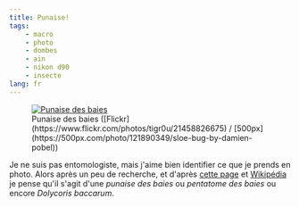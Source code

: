 ```yaml
---
title: Punaise!
tags:
    - macro
    - photo
    - dombes
    - ain
    - nikon d90
    - insecte
lang: fr
---
```


<figure class="object-center">
    <a href="/images/punaise-des-baies.jpg"><img src="/images/660x/punaise-des-baies.jpg" alt="Punaise des baies"></a>
    <figcaption>
    Punaise des baies
    ([Flickr](https://www.flickr.com/photos/tigr0u/21458826675) /
    [500px](https://500px.com/photo/121890349/sloe-bug-by-damien-pobel))
    </figcaption>
</figure>

Je ne suis pas entomologiste, mais j'aime bien identifier ce que je prends en
photo. Alors après un peu de recherche, et d'après [cette
page](http://fauneflore06.voila.net/pages/insecte/punaise_pentato.htm) et
[Wikipédia](https://fr.wikipedia.org/wiki/Dolycoris_baccarum) je pense qu'il
s'agit d'une *punaise des baies* ou *pentatome des baies* ou encore *Dolycoris
baccarum*.
